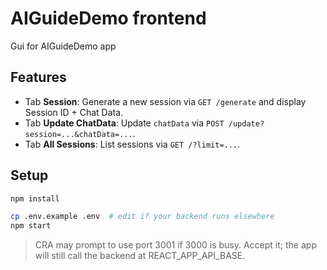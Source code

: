 # AIGuideDemo frontend
Gui for AIGuideDemo app

## Features
- Tab **Session**: Generate a new session via `GET /generate` and display Session ID + Chat Data.
- Tab **Update ChatData**: Update `chatData` via `POST /update?session=...&chatData=...`.
- Tab **All Sessions**: List sessions via `GET /?limit=...`.

## Setup
```bash
npm install

cp .env.example .env  # edit if your backend runs elsewhere
npm start
```
> CRA may prompt to use port 3001 if 3000 is busy. Accept it; the app will still call the backend at REACT_APP_API_BASE.
